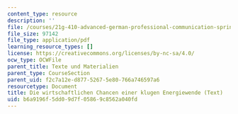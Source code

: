 ```yaml
---
content_type: resource
description: ''
file: /courses/21g-410-advanced-german-professional-communication-spring-2017/b6a9196f5dd09d7f05869c8562a040fd_21G_410s17_W11_M33.pdf
file_size: 97142
file_type: application/pdf
learning_resource_types: []
license: https://creativecommons.org/licenses/by-nc-sa/4.0/
ocw_type: OCWFile
parent_title: Texte und Materialien
parent_type: CourseSection
parent_uid: f2c7a12e-d877-5267-5e80-766a746597a6
resourcetype: Document
title: Die wirtschaftlichen Chancen einer klugen Energiewende (Text)
uid: b6a9196f-5dd0-9d7f-0586-9c8562a040fd
---
```

